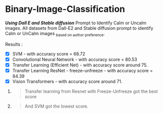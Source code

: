 # Binary-Image-Classification

***Using Dall E and Stable diffusion*** Prompt to Identify Calm or Uncalm images.
All datasets from Dall-E2 and Stable diffusion prompt to identify Calm or UnCalm images <sub>based on author preference</sub>.

Results : 
- [x] SVM  - with accuracy score = 68.72
- [x] Convolutional Neural Network - with accuracy score = 80.53
- [x] Transfer Learning (Efficient Net) - with accuracy score around 75.
- [x] Transfer Learning ResNet - freeze-unfreeze - with accuracy score = 84.39
- [x] Vision Transformers - with accuracy score around 71.

1. > Transfer learning from Resnet with Freeze-Unfreeze got the best score 
2. > And SVM got the lowest score.
